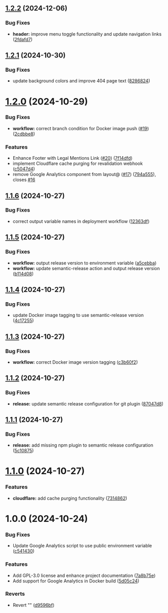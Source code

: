 ## [1.2.2](https://github.com/Mowee59/blog-frontend/compare/v1.2.1...v1.2.2) (2024-12-06)


### Bug Fixes

* **header:** improve menu toggle functionality and update navigation links ([2fdafd7](https://github.com/Mowee59/blog-frontend/commit/2fdafd7dd05ea9f4045d57744add651ea1dca4e0))

## [1.2.1](https://github.com/Mowee59/blog-frontend/compare/v1.2.0...v1.2.1) (2024-10-30)


### Bug Fixes

* update background colors and improve 404 page text ([8286824](https://github.com/Mowee59/blog-frontend/commit/8286824c14bd41477e557ee1d7cc3fb7df340f49))

# [1.2.0](https://github.com/Mowee59/blog-frontend/compare/v1.1.6...v1.2.0) (2024-10-29)


### Bug Fixes

* **workflow:** correct branch condition for Docker image push ([#19](https://github.com/Mowee59/blog-frontend/issues/19)) ([2cdbbe8](https://github.com/Mowee59/blog-frontend/commit/2cdbbe8cc1b6c43b8726d480d9cdd967e486b409))


### Features

* Enhance Footer with Legal Mentions Link ([#20](https://github.com/Mowee59/blog-frontend/issues/20)) ([7f14dfd](https://github.com/Mowee59/blog-frontend/commit/7f14dfd34d51896d9bb7303acb73f8034e155c06))
* implement Cloudflare cache purging for revalidation webhook ([c5047d4](https://github.com/Mowee59/blog-frontend/commit/c5047d4a1e1bb90e39a8175192b5fae94cd70e05))
* remove Google Analytics component from layout@ ([#17](https://github.com/Mowee59/blog-frontend/issues/17)) ([794a555](https://github.com/Mowee59/blog-frontend/commit/794a555d61acbcee6abc32a8b9b06858c191d733)), closes [#16](https://github.com/Mowee59/blog-frontend/issues/16)

## [1.1.6](https://github.com/Mowee59/blog-frontend/compare/v1.1.5...v1.1.6) (2024-10-27)


### Bug Fixes

* correct output variable names in deployment workflow ([12363df](https://github.com/Mowee59/blog-frontend/commit/12363dfc4a45e4a5e2e6467212f62936255a62cf))

## [1.1.5](https://github.com/Mowee59/blog-frontend/compare/v1.1.4...v1.1.5) (2024-10-27)


### Bug Fixes

* **workflow:** output release version to environment variable ([a5cebba](https://github.com/Mowee59/blog-frontend/commit/a5cebba6865afa7551b3e67b6cbe9e1a03800812))
* **workflow:** update semantic-release action and output release version ([b114d08](https://github.com/Mowee59/blog-frontend/commit/b114d08b98bbb65948666ea1a5909c0560880b51))

## [1.1.4](https://github.com/Mowee59/blog-frontend/compare/v1.1.3...v1.1.4) (2024-10-27)


### Bug Fixes

* update Docker image tagging to use semantic-release version ([4c17255](https://github.com/Mowee59/blog-frontend/commit/4c17255c480a2999e6b98709543a1478285f8f24))

## [1.1.3](https://github.com/Mowee59/blog-frontend/compare/v1.1.2...v1.1.3) (2024-10-27)


### Bug Fixes

* **workflow:** correct Docker image version tagging ([c3b60f2](https://github.com/Mowee59/blog-frontend/commit/c3b60f2cf3613c124bd8ae4cf6a01e3b160e418d))

## [1.1.2](https://github.com/Mowee59/blog-frontend/compare/v1.1.1...v1.1.2) (2024-10-27)


### Bug Fixes

* **release:** update semantic release configuration for git plugin ([87047d8](https://github.com/Mowee59/blog-frontend/commit/87047d854c8ff5c520abde5b6947b7e821157d6d))

## [1.1.1](https://github.com/Mowee59/blog-frontend/compare/v1.1.0...v1.1.1) (2024-10-27)


### Bug Fixes

* **release:** add missing npm plugin to semantic release configuration ([5c10875](https://github.com/Mowee59/blog-frontend/commit/5c108755280ed803407c9675b60f800ed721176a))

# [1.1.0](https://github.com/Mowee59/blog-frontend/compare/v1.0.0...v1.1.0) (2024-10-27)


### Features

* **cloudflare:** add cache purging functionality ([7314862](https://github.com/Mowee59/blog-frontend/commit/7314862c549b8e771bf3831dcc80a15a1f992ffc))

# 1.0.0 (2024-10-24)


### Bug Fixes

* Update Google Analytics script to use public environment variable ([c541430](https://github.com/Mowee59/blog-frontend/commit/c5414301fdd86818ab3ec25f860b3f7293238607))


### Features

* Add GPL-3.0 license and enhance project documentation ([7a8b75e](https://github.com/Mowee59/blog-frontend/commit/7a8b75e4e7bb87da7ea23e8ffe463b6dad1cc75d))
* Add support for Google Analytics in Docker build ([5d05c24](https://github.com/Mowee59/blog-frontend/commit/5d05c24ebf6a566729d96cc7bfd834e3c2ca6631))


### Reverts

* Revert "" ([d9596bf](https://github.com/Mowee59/blog-frontend/commit/d9596bf517dbbb740b5f4dc44ca1247ebc3d219f))
